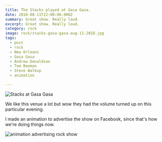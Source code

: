 ```yaml
---
title: The Stacks played at Gasa Gasa.
date: 2018-08-11T22:00:00.000Z
summary: Great show. Really loud.
excerpt: Great show. Really loud.
category: rock
image: rock/stacks-gasa-gasa-aug-11-2018.jpg
tags:
  - post 
  - rock
  - New Orleans
  - Gasa Gasa
  - Andrew Donaldson
  - Tom Beeman
  - Steve Walkup
  - animation

---
```


![Stacks at Gasa Gasa](/static/img/rock/stacks-gasa-gasa-aug-11-2018.jpg "Stacks at Gasa Gasa")

We like this venue a lot but wow they had the volume turned up on this particular evening.

I made an animation to advertise the show on Facebook, since that's how we're doing things now.

![animation advertising rock show](/static/img/rock/gasagasa-180807.gif "animation advertising rock show")
